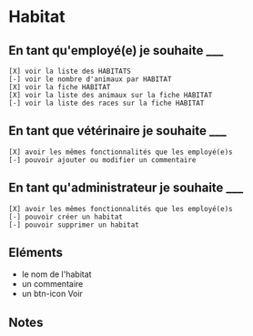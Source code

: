 # Habitat

## En tant qu'employé(e) je souhaite ___

    [X] voir la liste des HABITATS
    [-] voir le nombre d'animaux par HABITAT
    [X] voir la fiche HABITAT
    [X] voir la liste des animaux sur la fiche HABITAT
    [-] voir la liste des races sur la fiche HABITAT

## En tant que vétérinaire je souhaite ___

    [X] avoir les mêmes fonctionnalités que les employé(e)s
    [-] pouvoir ajouter ou modifier un commentaire


## En tant qu'administrateur je souhaite ___

    [X] avoir les mêmes fonctionnalités que les employé(e)s
    [-] pouvoir créer un habitat
    [-] pouvoir supprimer un habitat

## Eléments

- le nom de l'habitat
- un commentaire
- un btn-icon Voir

## Notes